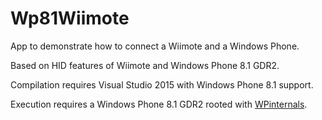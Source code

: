 # Wp81Wiimote
App to demonstrate how to connect a Wiimote and a Windows Phone.

Based on HID features of Wiimote and Windows Phone 8.1 GDR2.

Compilation requires Visual Studio 2015 with Windows Phone 8.1 support.

Execution requires a Windows Phone 8.1 GDR2 rooted with [WPinternals](https://github.com/ReneLergner/WPinternals).
